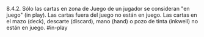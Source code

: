 8.4.2. Sólo las cartas en zona de Juego de un jugador se consideran "en juego" (in play). Las cartas fuera del juego no están en juego. Las cartas en el mazo (deck), descarte (discard), mano (hand) o pozo de tinta (inkwell) no están en juego.
#in-play 